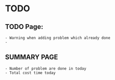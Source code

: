 # TODO

## TODO Page:
    - Warning when adding problem which already done
    - 
## SUMMARY PAGE
    - Number of problem are done in today
    - Total cost time today 